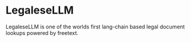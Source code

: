 # LegaleseLLM
LegaleseLLM is one of the worlds first lang-chain based legal document lookups powered by freetext.
